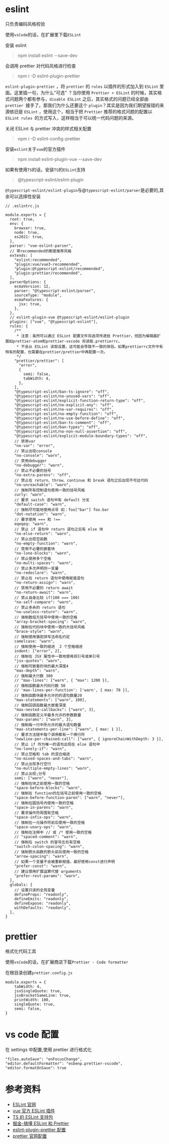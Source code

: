 # eslint

只负责编码风格校验

使用`vsCode`的话，在扩展里下载`ESLint`

安装 eslint

> npm install eslint --save-dev

会调用 prettier 对代码风格进行检查

> npm i -D eslint-plugin-prettier

`eslint-plugin-prettier` ，将 `prettier` 的 `rules` 以插件的形式加入到 `ESLint` 里面。这里插一句，为什么"可选" ？当你使用 `Prettier + ESLint` 的时候，其实格式问题两个都有参与，`disable ESLint` 之后，其实格式的问题已经全部由 `prettier `接手了。那我们为什么还要这个 `plugin`？其实是因为我们期望报错的来源依旧是 `ESLint` ，使用这个，相当于把 `Prettier` 推荐的格式问题的配置以`ESLint rules `的方式写入，这样相当于可以统一代码问题的来源。

关闭 ESLint 与 prettier 冲突的样式相关配置

> npm i -D eslint-config-prettier

安装`eslint`关于`vue`的官方插件

> npm install eslint-plugin-vue --save-dev

如果有使用`TS`的话，安装`TS`的`ESLint`支持

> @typescript-eslint/eslint-plugin

`@typescript-eslint/eslint-plugin`与@`typescript-eslint/parser`是必要的,其余可以选择性安装

```
// .eslintrc.js

module.exports = {
  root: true,
  env: {
    browser: true,
    node: true,
    es2021: true,
  },
  parser: "vue-eslint-parser",
  // 带recommended的都是推荐风格
  extends: [
    "eslint:recommended",
    "plugin:vue/vue3-recommended",
    "plugin:@typescript-eslint/recommended",
    "plugin:prettier/recommended",
  ],
  parserOptions: {
    ecmaVersion: 12,
    parser: "@typescript-eslint/parser",
    sourceType: "module",
    ecmaFeatures: {
      jsx: true,
    },
  },
  // eslint-plugin-vue @typescript-eslint/eslint-plugin
  plugins: ["vue", "@typescript-eslint"],
  rules: {
    /**
     * 注意：虽然可以通过 ESLint 配置文件将选项传递给 Prettier，但因为编辑器扩展如prettier-atom和prettier-vscode 将读取.prettierrc，
     * 不会从 ESLint 读取设置，这可能会导致不一致的体验。如果prettierrc文件中有特有的配置，也需要在prettier/prettier中再配置一次。
     */
    "prettier/prettier": [
      "error",
      {
        semi: false,
        tabWidth: 4,
      },
    ],
    "@typescript-eslint/ban-ts-ignore": "off",
    "@typescript-eslint/no-unused-vars": "off",
    "@typescript-eslint/explicit-function-return-type": "off",
    "@typescript-eslint/no-explicit-any": "off",
    "@typescript-eslint/no-var-requires": "off",
    "@typescript-eslint/no-empty-function": "off",
    "@typescript-eslint/no-use-before-define": "off",
    "@typescript-eslint/ban-ts-comment": "off",
    "@typescript-eslint/ban-types": "off",
    "@typescript-eslint/no-non-null-assertion": "off",
    "@typescript-eslint/explicit-module-boundary-types": "off",
    // 禁用var
    "no-var": "error",
    // 禁止出现console
    "no-console": "warn",
    // 禁用debugger
    "no-debugger": "warn",
    // 禁止不必要的括号
    "no-extra-parens": "off",
    // 禁止在 return、throw、continue 和 break 语句之后出现不可达代码
    "no-unreachable": "warn",
    // 强制所有控制语句使用一致的括号风格
    curly: "warn",
    // 要求 switch 语句中有 default 分支
    "default-case": "warn",
    // 强制尽可能地使用点号 如：foo["bar"] foo.bar
    "dot-notation": "warn",
    // 要求使用 === 和 !==
    eqeqeq: "warn",
    // 禁止 if 语句中 return 语句之后有 else 块
    "no-else-return": "warn",
    // 禁止出现空函数
    "no-empty-function": "warn",
    // 禁用不必要的嵌套块
    "no-lone-blocks": "warn",
    // 禁止使用多个空格
    "no-multi-spaces": "warn",
    // 禁止多次声明同一变量
    "no-redeclare": "warn",
    // 禁止在 return 语句中使用赋值语句
    "no-return-assign": "warn",
    // 禁用不必要的 return await
    "no-return-await": "warn",
    // 禁止自身比较 if(100 === 100)
    "no-self-compare": "warn",
    // 禁止多余的 return 语句
    "no-useless-return": "warn",
    // 强制数组方括号中使用一致的空格
    "array-bracket-spacing": "warn",
    // 强制在代码块中使用一致的大括号风格
    "brace-style": "warn",
    // 强制使用骆驼拼写法命名约定
    camelcase: "warn",
    // 强制使用一致的缩进  2 个空格缩进
    indent: ["error", 2],
    // 强制在 JSX 属性中一致地使用双引号或单引号
    "jsx-quotes": "warn",
    // 强制可嵌套的块的最大深度4
    "max-depth": "warn",
    // 强制最大行数 300
    // "max-lines": ["warn", { "max": 1200 }],
    // 强制函数最大代码行数 50
    // 'max-lines-per-function': ['warn', { max: 70 }],
    // 强制函数块最多允许的的语句数量20
    "max-statements": ["warn", 100],
    // 强制回调函数最大嵌套深度
    "max-nested-callbacks": ["warn", 3],
    // 强制函数定义中最多允许的参数数量
    "max-params": ["warn", 3],
    // 强制每一行中所允许的最大语句数量
    "max-statements-per-line": ["warn", { max: 1 }],
    // 要求方法链中每个调用都有一个换行符
    "newline-per-chained-call": ["warn", { ignoreChainWithDepth: 3 }],
    // 禁止 if 作为唯一的语句出现在 else 语句中
    "no-lonely-if": "warn",
    // 禁止空格和 tab 的混合缩进
    "no-mixed-spaces-and-tabs": "warn",
    // 禁止出现多行空行
    "no-multiple-empty-lines": "warn",
    // 禁止出现;分号
    semi: ["warn", "never"],
    // 强制在块之前使用一致的空格
    "space-before-blocks": "warn",
    // 强制在 function的左括号之前使用一致的空格
    "space-before-function-paren": ["warn", "never"],
    // 强制在圆括号内使用一致的空格
    "space-in-parens": "warn",
    // 要求操作符周围有空格
    "space-infix-ops": "warn",
    // 强制在一元操作符前后使用一致的空格
    "space-unary-ops": "warn",
    // 强制在注释中 // 或 /* 使用一致的空格
    // "spaced-comment": "warn",
    // 强制在 switch 的冒号左右有空格
    "switch-colon-spacing": "warn",
    // 强制箭头函数的箭头前后使用一致的空格
    "arrow-spacing": "warn",
    // 如果一个变量不会被重新赋值，最好使用const进行声明
    "prefer-const": "warn",
    // 建议使用扩展运算代替 arguments
    "prefer-rest-params": "warn",
  },
  globals: {
    // 设置只读的全局变量
    defineProps: "readonly",
    defineEmits: "readonly",
    defineExpose: "readonly",
    withDefaults: "readonly",
  },
}
```

# prettier

格式化代码工具

使用`vsCode`的话，在扩展商店下载`Prettier - Code formatter`

在根目录创建`prettier.config.js`

```
module.exports = {
    tabWidth: 4,
    jsxSingleQuote: true,
    jsxBracketSameLine: true,
    printWidth: 100,
    singleQuote: true,
    semi: false,
}
```

# vs code 配置

在 settings 中配置,使用 prettier 进行格式化

```
"files.autoSave": "onFocusChange",
"editor.defaultFormatter": "esbenp.prettier-vscode",
"editor.formatOnSave": true
```

# 参考资料

- [ESLint 官网](https://cn.eslint.org/docs/user-guide/getting-started)
- [vue 官方 ESLint 插件](https://eslint.vuejs.org/)
- [TS 的 ESLint 支持包](https://github.com/typescript-eslint/typescript-eslint)
- [掘金-搞懂 ESLint 和 Prettier](https://zhuanlan.zhihu.com/p/80574300)
- [eslint-plugin-prettier 配置](https://github.com/prettier/eslint-plugin-prettier#options)
- [prettier 官网配置](https://prettier.io/docs/en/options.html)
